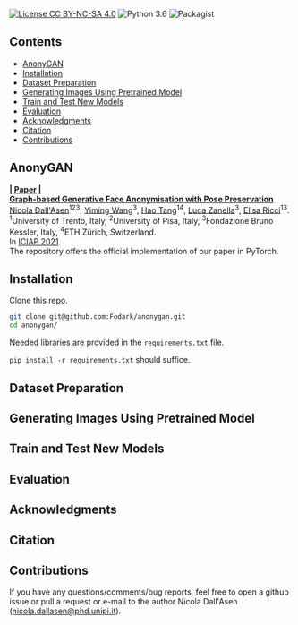 [![License CC BY-NC-SA 4.0](https://img.shields.io/badge/license-CC4.0-blue.svg)](https://github.com/Ha0Tang/XingGAN/blob/master/LICENSE.md)
![Python 3.6](https://img.shields.io/badge/python-3.7.10-green.svg)
![Packagist](https://img.shields.io/badge/Pytorch-1.8.1-red.svg)

## Contents
  - [AnonyGAN](#AnoynGAN)
  - [Installation](#Installation)
  - [Dataset Preparation](#Dataset-Preparation)
  - [Generating Images Using Pretrained Model](#Generating-Images-Using-Pretrained-Model)
  - [Train and Test New Models](#Train-and-Test-New-Models)
  - [Evaluation](#Evaluation)
  - [Acknowledgments](#Acknowledgments)
  - [Citation](#Citation)
  - [Contributions](#Contributions)

## AnonyGAN
**| [Paper]() |** <br> 
[**Graph-based Generative Face Anonymisation with Pose Preservation**]() <br> 
[Nicola Dall'Asen]()<sup>123</sup>, [Yiming Wang]()<sup>3</sup>, [Hao Tang](http://disi.unitn.it/~hao.tang/)<sup>14</sup>, [Luca Zanella]()<sup>3</sup>, [Elisa Ricci](http://elisaricci.eu)<sup>13</sup>. 
<br><sup>1</sup>University of Trento, Italy, <sup>2</sup>University of Pisa, Italy, <sup>3</sup>Fondazione Bruno Kessler, Italy, <sup>4</sup>ETH Zürich, Switzerland.<br>
In [ICIAP 2021](https://www.iciap2021.org). <br>
The repository offers the official implementation of our paper in PyTorch.

## Installation

Clone this repo.
```bash
git clone git@github.com:Fodark/anonygan.git
cd anonygan/
```

Needed libraries are provided in the `requirements.txt` file. 

`pip install -r requirements.txt` should suffice.

## Dataset Preparation

## Generating Images Using Pretrained Model

## Train and Test New Models

## Evaluation

## Acknowledgments

## Citation

## Contributions
If you have any questions/comments/bug reports, feel free to open a github issue or pull a request or e-mail to the author Nicola Dall'Asen ([nicola.dallasen@phd.unipi.it](nicola.dallasen@phd.unipi.it)). 